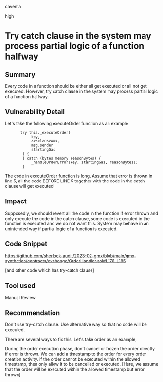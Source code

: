 caventa

high

# Try catch clause in the system may process partial logic of a function halfway

## Summary
Every code in a function should be either all get executed or all not get executed. However, try catch clause in the system may process partial logic of a function halfway.

## Vulnerability Detail
Let's take the following executeOrder function as an example

```solidity
       try this._executeOrder(
            key,
            oracleParams,
            msg.sender,
            startingGas
        ) {
        } catch (bytes memory reasonBytes) {
            _handleOrderError(key, startingGas, reasonBytes);
        }
```        

The code in executeOrder function is long. Assume that error is thrown in line 5, all the code BEFORE LINE 5 together with the code in the catch clause will get executed.

## Impact
Supposedly, we should revert all the code in the function if error thrown and only execute the code in the catch clause, some code is executed in the function is executed and we do not want this. System may behave in an unintended way if partial logic of a function is executed.

## Code Snippet
https://github.com/sherlock-audit/2023-02-gmx/blob/main/gmx-synthetics/contracts/exchange/OrderHandler.sol#L176-L185

[and other code which has try-catch clause]

## Tool used
Manual Review

## Recommendation
Don't use try-catch clause. Use alternative way so that no code will be executed. 

There are several ways to fix this. Let's take order as an example, 
 
During the order execution phase, don't cancel or frozen the order directly if error is thrown.
We can add a timestamp to the order for every order creation activity.
if the order cannot be executed within the allowed timestamp, then only allow it to be cancelled or executed.
[Here, we assume that the order will be executed within the allowed timestamp but error thrown]